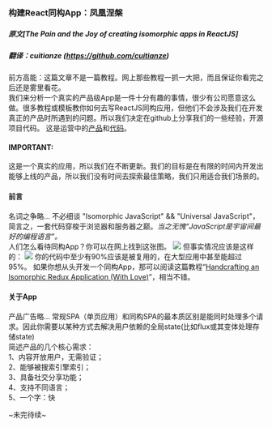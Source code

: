 ### 构建React同构App：凤凰涅槃
##### 原文[The Pain and the Joy of creating isomorphic apps in ReactJS]
##### 翻译：cuitianze (https://github.com/cuitianze)
前方高能：这篇文章不是一篇教程。网上那些教程一抓一大把，而且保证你看完之后还是雾里看花。   
我们来分析一个真实的产品级App是一件十分有趣的事情，很少有公司愿意这么做。很多教程或模板教你如何去写ReactJS同构应用，但他们不会涉及我们在开发真正的产品时所遇到的问题。所以我们决定在github上分享我们的一些经验，开源项目代码。
这是运营中的[产品](http://itsquiz.com/en/activations)和[代码](https://github.com/webbylab/itsquiz-wall)。    
#### IMPORTANT:
这是一个真实的应用，所以我们在不断更新。我们的目标是在有限的时间内开发出能够上线的产品，所以我们没有时间去探索最佳策略，我们只用适合我们场景的。   
#### 前言
名词之争略... 不必细谈 "Isomorphic JavaScript" && "Universal JavaScript"，简言之，一套代码穿梭于浏览器和服务器之巅。*当之无愧“JavaScript是宇宙间最好的编程语言”。*   
人们怎么看待同构App？你可以在网上找到这张图。
![](http://blog.koorchik.com/isomorphic-react/isomorphic_separated.png)
但事实情况应该是这样的：
![](http://blog.koorchik.com/isomorphic-react/isomorphic_joined.png)
你的代码中至少有90%应该是被复用的，在大型应用中甚至能超过95%。
如果你想从头开发一个同构App，那可以阅读这篇教程“[Handcrafting an Isomorphic Redux Application (With Love)](https://medium.com/@bananaoomarang/handcrafting-an-isomorphic-redux-application-with-love-40ada4468af4)”，相当不错。   
#### 关于App   
产品广告略... 常规SPA（单页应用）和同构SPA的最本质区别是能同时处理多个请求。因此你需要以某种方式去解决用户依赖的全局state(比如flux或其变体处理存储state)    
简述产品的几个核心需求：   
1、内容开放用户，无需验证；   
2、能够被搜索引擎索引；    
3、具备社交分享功能；    
4、支持不同语言；    
5、一个字：快      


~未完待续~ 
